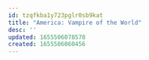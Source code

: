 ```yaml
---
id: tzqfkba1y723pglr0sb9kat
title: "America: Vampire of the World"
desc: ''
updated: 1655506078578
created: 1655506060456
---
```


